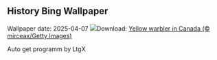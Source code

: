## History Bing Wallpaper
Wallpaper date: 2025-04-07
![](https://www.bing.com/th?id=OHR.YellowWarbler_EN-CA8652491444_UHD.jpg&w=1000)Download: [Yellow warbler in Canada (© mirceax/Getty Images)](https://www.bing.com/th?id=OHR.YellowWarbler_EN-CA8652491444_UHD.jpg)

Auto get programm by LtgX

